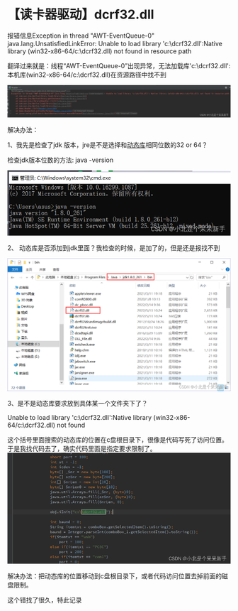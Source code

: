 # 【读卡器驱动】dcrf32.dll


报错信息Exception in thread "AWT-EventQueue-0" java.lang.UnsatisfiedLinkError: Unable to load library 'c:\dcrf32.dll':Native library (win32-x86-64/c:\dcrf32.dll) not found in resource path


翻译过来就是：线程“AWT-EventQueue-0”出现异常，无法加载库'c:\dcrf32.dll':本机库(win32-x86-64/c:\dcrf32.dll)在资源路径中找不到

![32bc9eff45e798fdb10d0753a944e076](./images/32bc9eff45e798fdb10d0753a944e076.png)

解决办法：

1、我先是检查了jdk 版本，jre是不是选择和[动态库](https://so.csdn.net/so/search?q=动态库&spm=1001.2101.3001.7020)相同位数的32 or 64？

检查jdk版本位数的方法: java -version

![8dc1e1faf90748ce7d3f365470726c3c](./images/8dc1e1faf90748ce7d3f365470726c3c.png)

2、 动态库是否添加到jdk里面？我检查的时候，是加了的，但是还是报找不到

![cd4d8f8d21101a44d4d3cc04ddc3d7a8](./images/cd4d8f8d21101a44d4d3cc04ddc3d7a8.png)

3、是不是动态库要求放到具体某一个文件夹下了？

 Unable to load library 'c:\dcrf32.dll':Native library (win32-x86-64/c:\dcrf32.dll) not found 

这个括号里面搜索的动态库的位置在c盘根目录下，很像是代码写死了访问位置。于是我找代码去了，确实代码里面是指定要求限制了。
![80a5a331d755813f94dd6d0dd5424cc9](./images/80a5a331d755813f94dd6d0dd5424cc9.png)

解决办法：把动态库的位置移动到c盘根目录下，或者代码访问位置去掉前面的磁盘限制。

这个错找了很久，特此记录

